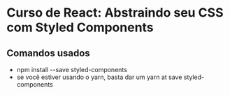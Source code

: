 # Curso de React: Abstraindo seu CSS com Styled Components

## Comandos usados
* npm install --save styled-components
* se você estiver usando o yarn, basta dar um yarn at save styled-components
